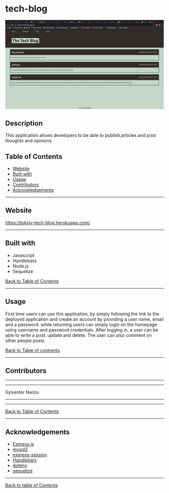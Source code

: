 # tech-blog
![Screenshot of tech-blog](images/screenShot.png)

## Description

This application allows developers to be able to publish,articles and post thoughts and opinions

## Table of Contents

- [Website](#website)
- [Built with](#built-with)
- [Usage](#usage)
- [Contributors](#contributors)
- [Acknowledgements](#acknowledgements)

---

## Website

https://toksly-tech-blog.herokuapp.com/

---

## Built with

- Javascript
- Handlebars
- Node.js
- Sequelize


[Back to Table of Contents](#table-of-contents)

---

## Usage

First time users can use this application, by simply following the link to the deployed application and create an account by providing a user name, email and a password. while returning users can simply login on the homepage using username and password credentials. After logging in, a user can be able to write a post, update and delete. The user can also comment on other people posts

[Back to Table of contrents](#table-of-contents)

---

## Contributors

---
---

Sylvester Nwizu

---
---

[Back to Table of Contents](#table-of-contents)

---

## Acknowledgements

- [Express.js](https://www.npmjs.com/package/express)
- [mysql2](https://www.npmjs.com/package/mysql2)
- [express-session](https://www.npmjs.com/package/express-session)
- [Handlebars](https://handlebarsjs.com/)
- [dotenv](https://www.npmjs.com/package/dotenv)
- [sequelize](https://sequelize.org/)

---

[Back to table of Contents](#table-of-contents)



